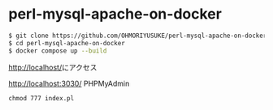 # perl-mysql-apache-on-docker

```sh
$ git clone https://github.com/OHMORIYUSUKE/perl-mysql-apache-on-docker.git
$ cd perl-mysql-apache-on-docker
$ docker compose up --build
```

[http://localhost/](http://localhost/)にアクセス

[http://localhost:3030/](http://localhost:3030/) PHPMyAdmin

`chmod 777 index.pl`
